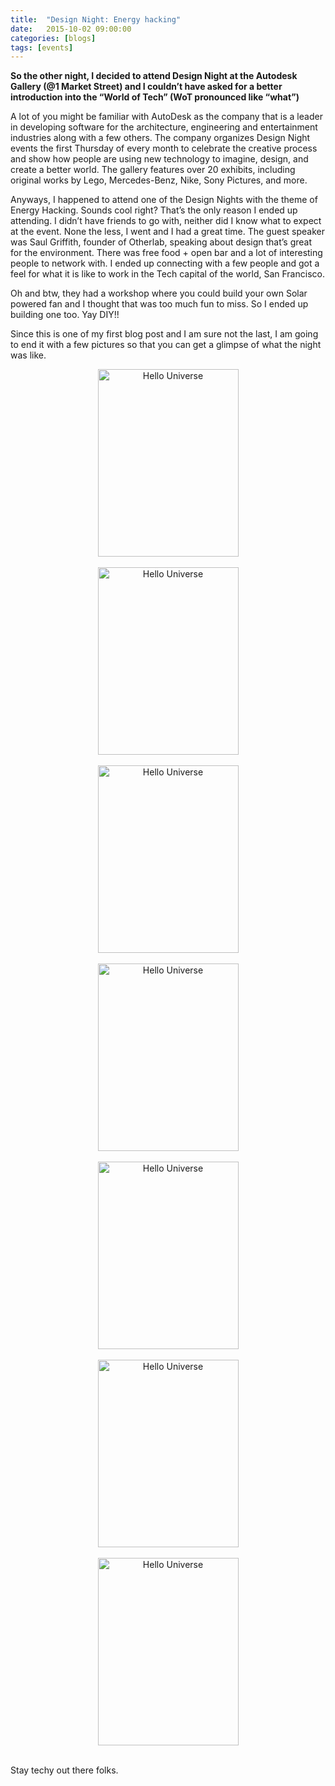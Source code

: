 ```yaml
---
title:  "Design Night: Energy hacking"
date:   2015-10-02 09:00:00
categories: [blogs]
tags: [events]
---
```

**So the other night, I decided to attend Design Night at the Autodesk Gallery (@1 Market Street) and I couldn’t have asked for a better introduction into the “World of Tech” (WoT pronounced like “what”)**

A lot of you might be familiar with AutoDesk as the company that is a leader in developing software for the architecture, engineering and entertainment industries along with a few others. The company organizes Design Night events the first Thursday of every month to celebrate the creative process and show how people are using new technology to imagine, design, and create a better world. The gallery features over 20 exhibits, including original works by Lego, Mercedes-Benz, Nike, Sony Pictures, and more.

Anyways, I happened to attend one of the Design Nights with the theme of Energy Hacking. Sounds cool right? That’s the only reason I ended up attending. I didn’t have friends to go with, neither did I know what to expect at the event. None the less, I went and I had a great time. The guest speaker was Saul Griffith, founder of Otherlab, speaking about design that’s great for the environment. There was free food + open bar and a lot of interesting people to network with. I ended up connecting with a few people and got a feel for what it is like to work in the Tech capital of the world, San Francisco.

Oh and btw, they had a workshop where you could build your own Solar powered fan and I thought that was too much fun to miss. So I ended up building one too. Yay DIY!!

Since this is one of my first blog post and I am sure not the last, I am going to end it with a few pictures so that you can get a glimpse of what the night was like.

<center><img  height="300" width="225" src="{{ "images/wot_1.jpg" | prepend: site.baseurl }}" alt="Hello Universe" /></center><br />
<center><img  height="300" width="225" src="{{ "images/wot_2.jpg" | prepend: site.baseurl }}" alt="Hello Universe" /></center><br />
<center><img  height="300" width="225" src="{{ "images/wot_3.jpg" | prepend: site.baseurl }}" alt="Hello Universe" /></center><br />
<center><img  height="300" width="225" src="{{ "images/wot_4.jpg" | prepend: site.baseurl }}" alt="Hello Universe" /></center><br />
<center><img  height="300" width="225" src="{{ "images/wot_5.jpg" | prepend: site.baseurl }}" alt="Hello Universe" /></center><br />
<center><img  height="300" width="225" src="{{ "images/wot_6.jpg" | prepend: site.baseurl }}" alt="Hello Universe" /></center><br />
<center><img  height="300" width="225" src="{{ "images/wot_7.jpg" | prepend: site.baseurl }}" alt="Hello Universe" /></center><br />

Stay techy out there folks.
